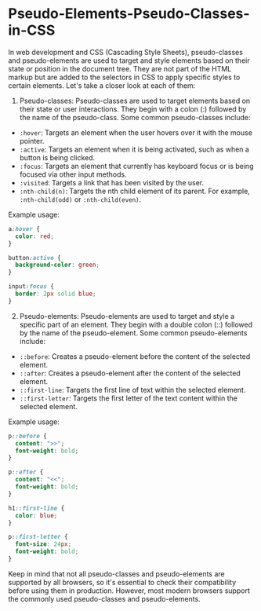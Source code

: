 # Pseudo-Elements-Pseudo-Classes-in-CSS
In web development and CSS (Cascading Style Sheets), pseudo-classes and pseudo-elements are used to target and style elements based on their state or position in the document tree. They are not part of the HTML markup but are added to the selectors in CSS to apply specific styles to certain elements. Let's take a closer look at each of them:

1. Pseudo-classes:
Pseudo-classes are used to target elements based on their state or user interactions. They begin with a colon (:) followed by the name of the pseudo-class. Some common pseudo-classes include:

- `:hover`: Targets an element when the user hovers over it with the mouse pointer.
- `:active`: Targets an element when it is being activated, such as when a button is being clicked.
- `:focus`: Targets an element that currently has keyboard focus or is being focused via other input methods.
- `:visited`: Targets a link that has been visited by the user.
- `:nth-child(n)`: Targets the nth child element of its parent. For example, `:nth-child(odd)` or `:nth-child(even)`.

Example usage:
```css
a:hover {
  color: red;
}

button:active {
  background-color: green;
}

input:focus {
  border: 2px solid blue;
}
```

2. Pseudo-elements:
Pseudo-elements are used to target and style a specific part of an element. They begin with a double colon (::) followed by the name of the pseudo-element. Some common pseudo-elements include:

- `::before`: Creates a pseudo-element before the content of the selected element.
- `::after`: Creates a pseudo-element after the content of the selected element.
- `::first-line`: Targets the first line of text within the selected element.
- `::first-letter`: Targets the first letter of the text content within the selected element.

Example usage:
```css
p::before {
  content: ">>";
  font-weight: bold;
}

p::after {
  content: "<<";
  font-weight: bold;
}

h1::first-line {
  color: blue;
}

p::first-letter {
  font-size: 24px;
  font-weight: bold;
}
```

Keep in mind that not all pseudo-classes and pseudo-elements are supported by all browsers, so it's essential to check their compatibility before using them in production. However, most modern browsers support the commonly used pseudo-classes and pseudo-elements.
